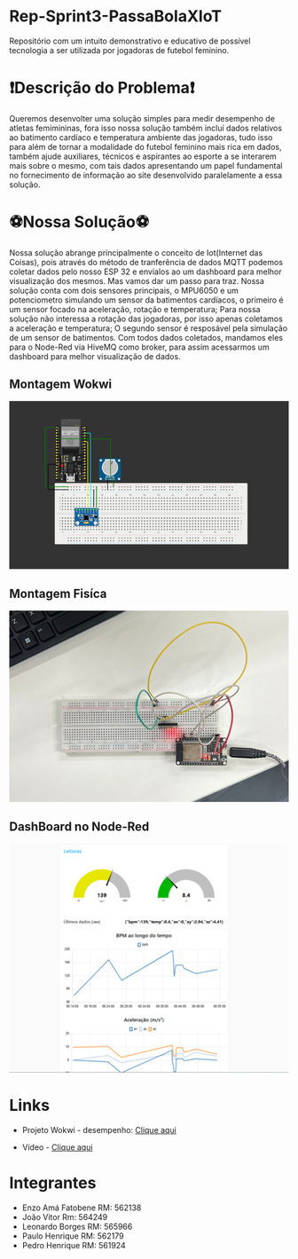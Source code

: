 # Rep-Sprint3-PassaBolaXIoT
Repositório com um intuito demonstrativo e educativo de possível tecnologia a ser utilizada por jogadoras de futebol feminino.

# ❗Descrição do Problema❗
Queremos desenvolter uma solução simples para medir desempenho de atletas femimininas, fora isso nossa solução também incluí dados relativos ao batimento cardíaco e temperatura ambiente das jogadoras, tudo isso para além de tornar a modalidade do futebol feminino mais rica em dados, também ajude auxiliares, técnicos e aspirantes ao esporte a se interarem mais sobre o mesmo, com tais dados apresentando um papel fundamental no fornecimento de informação ao site desenvolvido paralelamente a essa solução.

# ⚽Nossa Solução⚽
Nossa solução abrange principalmente o conceito de Iot(Internet das Coisas), pois através do método de tranferência de dados MQTT podemos coletar dados pelo nosso ESP 32 e envialos ao um dashboard para melhor visualização dos mesmos.
Mas vamos dar um passo para traz. Nossa solução conta com dois sensores principais, o MPU6050 e um potenciometro simulando um sensor da batimentos cardíacos, o primeiro é um sensor focado na aceleração, rotação e temperatura; Para nossa solução não interessa a rotação das jogadoras, por isso apenas coletamos a aceleração e temperatura; O segundo sensor é resposável pela simulação de um sensor de batimentos. Com todos dados coletados, mandamos eles para o Node-Red via HiveMQ como broker, para assim acessarmos um dashboard para melhor visualização de dados.

## Montagem Wokwi
<div>
    <img src="assets/sensores.png">
</div>

## Montagem Fisíca
<div>
    <img src="assets/fisico.png">
</div>

## DashBoard no Node-Red
<div>
    <img src="assets/dash.png">
</div>

# Links

- Projeto Wokwi - desempenho: [Clique aqui]([https://youtu.be/0F-TH9LRduw](https://wokwi.com/projects/441706750972016641))

- Vídeo - [Clique aqui](https://youtu.be/0F-TH9LRduw)

# Integrantes
- Enzo Amá Fatobene RM: 562138
- João Vitor Rm: 564249
- Leonardo Borges RM: 565966
- Paulo Henrique RM: 562179
- Pedro Henrique RM: 561924
